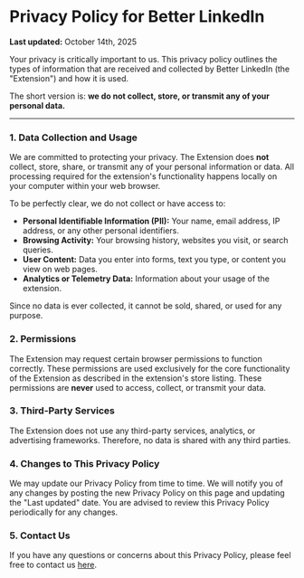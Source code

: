 # Privacy Policy for Better LinkedIn

**Last updated:** October 14th, 2025

Your privacy is critically important to us. This privacy policy outlines the types of information that are received and collected by Better LinkedIn (the "Extension") and how it is used.

The short version is: **we do not collect, store, or transmit any of your personal data.**

---

### 1. Data Collection and Usage

We are committed to protecting your privacy. The Extension does **not** collect, store, share, or transmit any of your personal information or data. All processing required for the extension's functionality happens locally on your computer within your web browser.

To be perfectly clear, we do not collect or have access to:

*   **Personal Identifiable Information (PII):** Your name, email address, IP address, or any other personal identifiers.
*   **Browsing Activity:** Your browsing history, websites you visit, or search queries.
*   **User Content:** Data you enter into forms, text you type, or content you view on web pages.
*   **Analytics or Telemetry Data:** Information about your usage of the extension.

Since no data is ever collected, it cannot be sold, shared, or used for any purpose.

### 2. Permissions

The Extension may request certain browser permissions to function correctly. These permissions are used exclusively for the core functionality of the Extension as described in the extension's store listing. These permissions are **never** used to access, collect, or transmit your data.

### 3. Third-Party Services

The Extension does not use any third-party services, analytics, or advertising frameworks. Therefore, no data is shared with any third parties.

### 4. Changes to This Privacy Policy

We may update our Privacy Policy from time to time. We will notify you of any changes by posting the new Privacy Policy on this page and updating the "Last updated" date. You are advised to review this Privacy Policy periodically for any changes.

### 5. Contact Us

If you have any questions or concerns about this Privacy Policy, please feel free to contact us [here](https://github.com/fx-biocoder/better-linkedin/issues).
